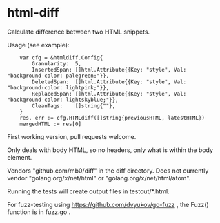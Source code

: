 # html-diff

Calculate difference between two HTML snippets.

Usage (see example):
```
	var cfg = &htmldiff.Config{
		Granularity:  5,
		InsertedSpan: []html.Attribute{{Key: "style", Val: "background-color: palegreen;"}},
		DeletedSpan:  []html.Attribute{{Key: "style", Val: "background-color: lightpink;"}},
		ReplacedSpan: []html.Attribute{{Key: "style", Val: "background-color: lightskyblue;"}},
		CleanTags:    []string{""},
	}
	res, err := cfg.HTMLdiff([]string{previousHTML, latestHTML})
    mergedHTML := res[0]
```

First working version, pull requests welcome.

Only deals with body HTML, so no headers, only what is within the body element.

Vendors "github.com/mb0/diff" in the diff directory. Does not currently vendor "golang.org/x/net/html" or "golang.org/x/net/html/atom".

Running the tests will create output files in testout/*.html.

For fuzz-testing using https://github.com/dvyukov/go-fuzz , the Fuzz() function is in fuzz.go .
